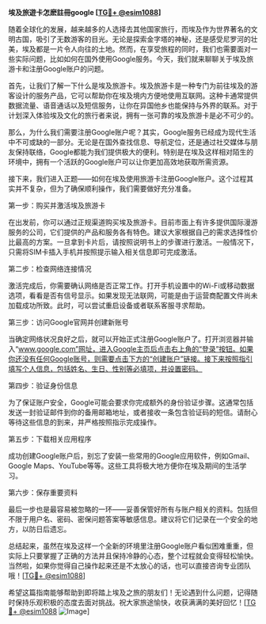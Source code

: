 **埃及旅遊卡怎麽註冊google [[TG💪+ @esim1088](https://t.me/s/esim1088)]**

随着全球化的发展，越来越多的人选择去其他国家旅行，而埃及作为世界著名的文明古国，吸引了无数游客的目光。无论是探索金字塔的神秘，还是感受尼罗河的壮美，埃及都是一片令人向往的土地。然而，在享受旅程的同时，我们也需要面对一些实际问题，比如如何在国外使用Google服务。今天，我们就来聊聊关于埃及旅游卡和注册Google账户的问题。

首先，让我们了解一下什么是埃及旅游卡。埃及旅游卡是一种专门为前往埃及的游客设计的服务产品，它可以帮助你在埃及境内方便地使用互联网。这种卡通常提供数据流量、语音通话以及短信服务，让你在异国他乡也能保持与外界的联系。对于计划深入体验埃及文化的旅行者来说，拥有一张可靠的埃及旅游卡是必不可少的。

那么，为什么我们需要注册Google账户呢？其实，Google服务已经成为现代生活中不可或缺的一部分。无论是在国外查找信息、导航定位，还是通过社交媒体与朋友保持联络，Google都能为我们提供极大的便利。特别是在埃及这样相对陌生的环境中，拥有一个活跃的Google账户可以让你更加高效地获取所需资源。

接下来，我们进入正题——如何在埃及使用旅游卡注册Google账户。这个过程其实并不复杂，但为了确保顺利操作，我们需要做好充分准备。

第一步：购买并激活埃及旅游卡

在出发前，你可以通过正规渠道购买埃及旅游卡。目前市面上有许多提供国际漫游服务的公司，它们提供的产品和服务各有特色。建议大家根据自己的需求选择性价比最高的方案。一旦拿到卡片后，请按照说明书上的步骤进行激活。一般情况下，只需将SIM卡插入手机并按照提示输入相关信息即可完成激活。

第二步：检查网络连接情况

激活完成后，你需要确认网络是否正常工作。打开手机设置中的Wi-Fi或移动数据选项，看看是否有信号显示。如果发现无法联网，可能是由于运营商配置文件尚未加载成功所致。此时，可以尝试重启设备或者联系客服寻求帮助。

第三步：访问Google官网并创建新账号

当确定网络状况良好之后，就可以开始正式注册Google账户了。打开浏览器并输入“www.google.com”网址，进入Google主页后点击右上角的“登录”按钮。如果你还没有任何Google账号，则需要点击下方的“创建账户”链接。接下来按照指引填写个人信息，包括姓名、生日、性别等必填项，并设置密码。

第四步：验证身份信息

为了保证账户安全，Google可能会要求你完成额外的身份验证步骤。这通常包括发送一封验证邮件到你的备用邮箱地址，或者接收一条包含验证码的短信。请耐心等待这些信息的到来，并严格按照指示完成操作。

第五步：下载相关应用程序

成功创建Google账户后，别忘了安装一些常用的Google应用软件，例如Gmail、Google Maps、YouTube等等。这些工具将极大地方便你在埃及期间的生活学习。

第六步：保存重要资料

最后一步也是最容易被忽略的一环——妥善保管好所有与账户相关的资料。包括但不限于用户名、密码、密保问题答案等敏感信息。建议将它们记录在一个安全的地方，以防日后遗忘。

总结起来，虽然在埃及这样一个全新的环境里注册Google账户看似困难重重，但实际上只要掌握了正确的方法并且保持冷静的心态，整个过程就会变得轻松愉快。当然啦，如果你觉得自己操作起来还是不太放心的话，也可以直接咨询专业团队哦！[[TG💪+ @esim1088](https://t.me/s/esim1088)]

希望这篇指南能够帮助到即将踏上埃及之旅的朋友们！无论遇到什么问题，记得随时保持乐观积极的态度去面对挑战。祝大家旅途愉快，收获满满的美好回忆！[[TG💪+ @esim1088](https://t.me/s/esim1088) ![Image](https://i.postimg.cc/4NQfJmqS/Snipaste-2025-05-13-00-14-12.png)]